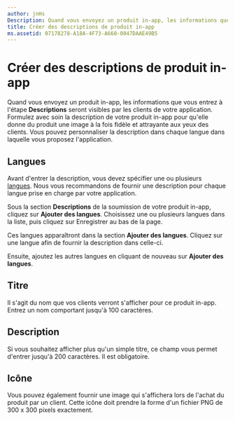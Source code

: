 ```yaml
---
author: jnHs
Description: Quand vous envoyez un produit in-app, les informations que vous entrez à l’étape Descriptions seront visibles par les clients de votre application.
title: Créer des descriptions de produit in-app
ms.assetid: 07178278-A18A-4F73-A660-0047DAAE49B5
---
```


# Créer des descriptions de produit in-app


Quand vous envoyez un produit in-app, les informations que vous entrez à l'étape **Descriptions** seront visibles par les clients de votre application. Formulez avec soin la description de votre produit in-app pour qu'elle donne du produit une image à la fois fidèle et attrayante aux yeux des clients. Vous pouvez personnaliser la description dans chaque langue dans laquelle vous proposez l'application.

## Langues


Avant d'entrer la description, vous devez spécifier une ou plusieurs [langues](supported-languages.md). Nous vous recommandons de fournir une description pour chaque langue prise en charge par votre application.

Sous la section **Descriptions** de la soumission de votre produit in-app, cliquez sur **Ajouter des langues**. Choisissez une ou plusieurs langues dans la liste, puis cliquez sur Enregistrer au bas de la page.

Ces langues apparaîtront dans la section **Ajouter des langues**. Cliquez sur une langue afin de fournir la description dans celle-ci.

Ensuite, ajoutez les autres langues en cliquant de nouveau sur **Ajouter des langues**.

## Titre


Il s'agit du nom que vos clients verront s'afficher pour ce produit in-app. Entrez un nom comportant jusqu'à 100 caractères.

## Description


Si vous souhaitez afficher plus qu'un simple titre, ce champ vous permet d'entrer jusqu'à 200 caractères. Il est obligatoire.

## Icône


Vous pouvez également fournir une image qui s'affichera lors de l'achat du produit par un client. Cette icône doit prendre la forme d'un fichier PNG de 300 x 300 pixels exactement.

 

 






<!--HONumber=May16_HO2-->


